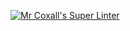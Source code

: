 [![Mr Coxall's Super Linter](https://github.com/ICS3U-C-Programming-AlexanderM/ICS3U-Space-Aliens/workflows/Mr%20Coxall's%20Super%20Linter/badge.svg)](https://github.com/ICS3U-C-Programming-AlexanderM/ICS3U-Space-Aliens/actions/)

